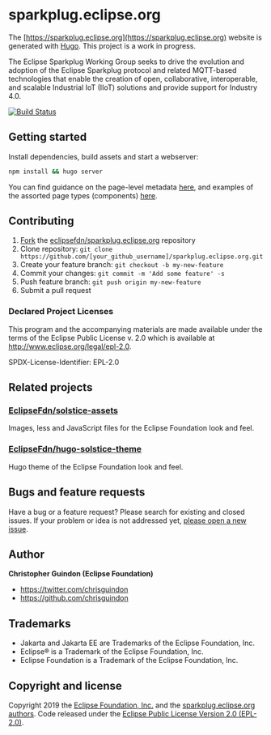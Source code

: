 # sparkplug.eclipse.org

The [https://sparkplug.eclipse.org](https://sparkplug.eclipse.org) website is generated with [Hugo](https://gohugo.io/documentation/). This project is a work in progress. 

The Eclipse Sparkplug Working Group seeks to drive the evolution and adoption of the Eclipse Sparkplug protocol and related MQTT-based technologies that enable the creation of open, collaborative, interoperable, and scalable Industrial IoT (IIoT) solutions and provide support for Industry 4.0.

[![Build Status](https://travis-ci.org/eclipsefdn/sparkplug.eclipse.org.svg?branch=master)](https://travis-ci.org/eclipsefdn/sparkplug.eclipse.org)

## Getting started

Install dependencies, build assets and start a webserver:

```bash
npm install && hugo server
```

You can find guidance on the page-level metadata [here](https://eclipsefdn.github.io/hugo-solstice-theme/), and examples of the assorted page types (components) [here](https://eclipsefdn.github.io/hugo-solstice-theme/components/).

## Contributing

1. [Fork](https://help.github.com/articles/fork-a-repo/) the [eclipsefdn/sparkplug.eclipse.org](https://github.com/eclipsefdn/sparkplug.eclipse.org) repository
2. Clone repository: `git clone https://github.com/[your_github_username]/sparkplug.eclipse.org.git`
3. Create your feature branch: `git checkout -b my-new-feature`
4. Commit your changes: `git commit -m 'Add some feature' -s`
5. Push feature branch: `git push origin my-new-feature`
6. Submit a pull request

### Declared Project Licenses

This program and the accompanying materials are made available under the terms
of the Eclipse Public License v. 2.0 which is available at
http://www.eclipse.org/legal/epl-2.0.

SPDX-License-Identifier: EPL-2.0

## Related projects

### [EclipseFdn/solstice-assets](https://github.com/EclipseFdn/solstice-assets)

Images, less and JavaScript files for the Eclipse Foundation look and feel.

### [EclipseFdn/hugo-solstice-theme](https://github.com/EclipseFdn/hugo-solstice-theme)

Hugo theme of the Eclipse Foundation look and feel. 

## Bugs and feature requests

Have a bug or a feature request? Please search for existing and closed issues. If your problem or idea is not addressed yet, [please open a new issue](https://github.com/eclipsefdn/sparkplug.eclipse.org/issues/new).

## Author

**Christopher Guindon (Eclipse Foundation)**

- <https://twitter.com/chrisguindon>
- <https://github.com/chrisguindon>

## Trademarks

* Jakarta and Jakarta EE are Trademarks of the Eclipse Foundation, Inc.
* Eclipse® is a Trademark of the Eclipse Foundation, Inc.
* Eclipse Foundation is a Trademark of the Eclipse Foundation, Inc.

## Copyright and license

Copyright 2019 the [Eclipse Foundation, Inc.](https://www.eclipse.org) and the [sparkplug.eclipse.org authors](https://github.com/eclipsefdn/sparkplug.eclipse.org/graphs/contributors). Code released under the [Eclipse Public License Version 2.0 (EPL-2.0)](https://github.com/eclipsefdn/sparkplug.eclipse.org/blob/src/LICENSE).
